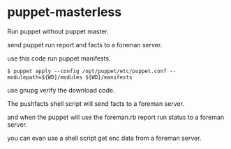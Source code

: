 puppet-masterless
=================

Run puppet without puppet master. 

send puppet run report and facts to a foreman server.

use  this code run puppet manifests.

	$ puppet apply --config /opt/puppet/etc/puppet.conf --modulepath=${WD}/modules ${WD}/manifests


use gnupg verify the download code.

The pushfacts shell script will send facts to a foreman server.

and when the puppet will use the foreman.rb report run status to a foreman server.

you can evan use a shell script get enc data from a foreman server. 



